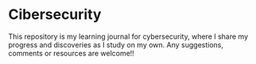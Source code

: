 # Cibersecurity

This repository is my learning journal for cybersecurity, where I share my progress and discoveries as I study on my own. Any suggestions, comments or resources are welcome!!
